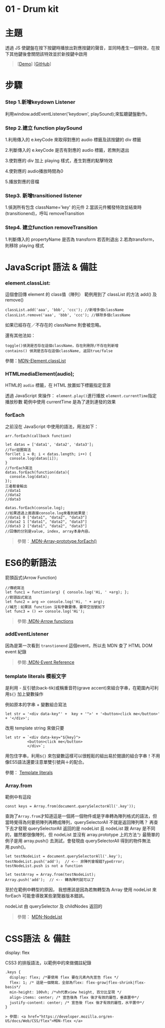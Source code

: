 


# 01 - Drum kit

# 主題

透過 JS 使鍵盤在按下按鍵時播放出對應按鍵的聲音，並同時產生一個特效，在按下其他鍵後會關閉該特效並於新按鍵中啟用

> [<a href="">Demo</a>] [<a href="https://github.com/RSyehann/JavaScript-30">GitHub</a>]

# 步驟

### Step 1.新增keydown Listener

利用window.addEventListener('keydown', playSound);來監聽鍵盤動作。

### Step 2.建立 function playSound
  
  1.利用傳入的 e.keyCode 來取得對應的 audio 標籤及該按鍵的 div 標籤
  
  2.判斷傳入的 e.keyCode 是否有對應的 audio 標籤，若無則退出
  
  3.使對應的 div 加上 playing 樣式，產生對應的點擊特效
  
  4.使對應的 audio播放時間為0
  
  5.播放對應的音檔

### Step3. 新增transitioned listener

1.偵測所有包含 className='key' 的元件
2.當該元件觸發特效並結束時(transitionend)，呼叫 removeTransition

### Step4. 建立function removeTransition

1.判斷傳入的 propertyName 是否為 transform 若否則退出
2.若為transform，則移除 playing 樣式

# JavaScript 語法 & 備註

### element.classList:

這個會回傳 element 的 class值（陣列）
範例用到了 classList 的方法 add() 及 remove()
```
classList.add('aaa', 'bbb', 'ccc'); //新增多個className
classList.remove('aaa', 'bbb', 'ccc'); //移除多個className
```
如果已經存在／不存在的 className 則會被忽略。

 還有其他法如：
 ```
 toggle()偵測是否存在這個className，存在則刪除/不存在則新增
 contains() 偵測是否存在這個className, 返回true/false
 ```
參閱：<a href="https://developer.mozilla.org/en-US/docs/Web/API/Element/classList">MDN-Element.classList</a>

### HTMLmediaElement(audio);

HTML的 `audio` 標籤，在 HTML 放置如下標籤指定音源

<audio src="sound/a.mp3"></audio>

透過 JavaScript 來操作：
`element.play()`進行播放
`element.currentTime`指定播放秒數
範例中使用 currentTime 是為了達到連發的效果

### forEach

之前沒在 JavaScript 中使用的語法，用法如下：
```
arr.forEach(callback function)
```

```
let datas = ['data1', 'data2', 'data3'];
//for迴圈寫法
for(let i = 0; i < datas.length; i++) {
  console.log(datas[i]);
}
//forEach寫法
datas.forEach(function(data){
  console.log(data);
});
三者都會輸出
//data1
//data2
//data3

datas.forEach(console.log);
//如果透過上面直接console.log來看到結果是：
//data1 0 ["data1", "data2", "data3"]
//data2 1 ["data1", "data2", "data3"]
//data3 2 ["data1", "data2", "data3"]
//回傳的分別是value, index, array本身內容。
```
> 參閱：<a href="https://developer.mozilla.org/en-US/docs/Web/JavaScript/Reference/Global_Objects/Array/forEach"> MDN-Array-prototype.forEach() </a>

# ES6的新語法

箭頭函式(Arrow Function)

```
//傳統寫法
let func1 = function(arg) { console.log('Hi, ' +arg); };
//箭頭函式寫法
let func2 = arg => console.log('Hi, ' + arg);
//補充：如果該 function 沒有參數要傳，要帶空括號如下
let func3 = () => console.log('Hi');
```

> 參閱:<a href="https://developer.mozilla.org/en-US/docs/Web/JavaScript/Reference/Functions/Arrow_functions"> MDN-Arrow functions </a>

### addEventListener

因為是第一次看到 `transtionend` 這個event，所以去 MDN 查了 HTML DOM event 紀錄

> 參閱:<a href="https://developer.mozilla.org/en-US/docs/Web/Events"> MDN-Event Reference </a>

### template literals 模板文字

是利用 - 反引號(back-tik)或稱重音符(grave accent)來組合字串，在範圍內可利用`${}` 加上變數操作

例如原本的字串 + 變數組合寫法

```
let str = '<div data-key"' +  key + '">' + '<button>click me</button>' + '</div>';
```
改用 template string 來做只要
```
let str = `<div data-key="${key}">
          <button>click me</button>
          </div>`;
```

用包住字串，利用`${}` 來包變數這樣可以很輕鬆的組出易於閱讀的組合字串！不用像ES5語法還要注意單雙引號與＋的配合。

參閱： <a href="https://developer.mozilla.org/en-US/docs/Web/JavaScript/Reference/Template_literals"> Template literals</a>

### Array.from

範例中有這段
```
const keys = Array.from(document.querySelectorAll('.key'));
```
查詢了`Array.from`才知道這是一個將一個物件或是字串轉為陣列格式的語法，但當時覺得為何要把陣列再轉成陣列，querySelectorAll 不就是返回陣列嗎？
再查下去才發現 querySelectorAll 返回的是 nodeList 且 nodeList 跟 Array 是不同的，雖然都很像陣列，但 nodeList 並沒有 array.prototype 上的方法ㄅ
最簡單的例子是用 array.push() 去測試，會發現由 querySelectorAll 得到的物件無法用.push()。


```
let testNodeList = document.querySelectorAll('.key');
testNodeList.push('add');  // <-- 非陣列會報錯TypeError; testNodeList.push is not a function

let testArray = Array.from(testNodeList);
Array.push('add');  // <-- 轉為陣列就可以了
```

至於在範例中轉型的原因，
我想應該是因為若無轉型為 Array 使用 nodeList 來 forEach 可能會導致某些瀏覽器版本錯誤。

nodeList 由 querySelector 及 childNodes 返回的

> 參閱： <a href="https://developer.mozilla.org/en-US/docs/Web/API/NodeList"> MDN-NodeList </a>


# CSS語法 ＆ 備註

display: flex

CSS3 的排版語法，以範例中的來做備註紀錄

```
.keys {
  display: flex; /*要使用 flex 要在元素內先宣告 flex */
  flex: 1; /* 這是一個簡寫，全部為flex: flex-grow|flex-shrink|flex-basis*/
  min-height: 100vh; /*vh代表view height, 百分比呈現 */
  align-items: center; /* 宣告後為 flex 後才有效的屬性，垂直置中*/
  justify-content: center; /* 宣告後 flex 後才有效的屬性，水平置中*/
}

> 參閱: <a href="https://developer.mozilla.org/en-US/docs/Web/CSS/flex">MDN-flex </a>

